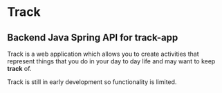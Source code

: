# Track

## Backend Java Spring API for track-app

Track is a web application which allows you to create activities that represent things that you do in your day to day life and may want to keep **track** of.

Track is still in early development so functionality is limited.

